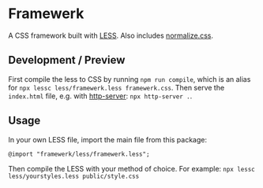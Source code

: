 # Framewerk

A CSS framework built with [LESS](https://github.com/less/less.js). Also includes [normalize.css](https://github.com/necolas/normalize.css).

## Development / Preview

First compile the less to CSS by running `npm run compile`, which is an alias for `npx lessc less/framewerk.less framewerk.css`. Then serve the `index.html` file, e.g. with  [http-server](https://github.com/http-party/http-server): `npx http-server .`.

## Usage

In your own LESS file, import the main file from this package:

```less
@import "framewerk/less/framewerk.less";
```

Then compile the LESS with your method of choice. For example: 
`npx lessc less/yourstyles.less public/style.css`